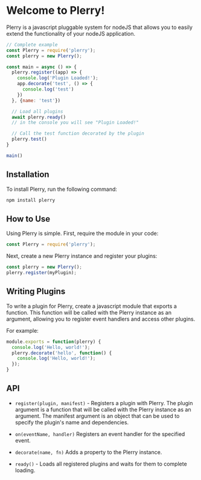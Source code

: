 # Welcome to Plerry!

Plerry is a javascript pluggable system for nodeJS that allows you to easily extend the functionality of your nodeJS application.

```js
// Complete example
const Plerry = require('plerry');
const plerry = new Plerry();

const main = async () => {
  plerry.register((app) => {
    console.log('Plugin Loaded!');
    app.decorate('test', () => {
      console.log('test')
    })
  }, {name: 'test'})

  // Load all plugins
  await plerry.ready()
  // in the console you will see "Plugin Loaded!"

  // Call the test function decorated by the plugin
  plerry.test()
}

main()

```

## Installation

To install Plerry, run the following command:

```bash
npm install plerry
```

## How to Use

Using Plerry is simple. First, require the module in your code:

```js
const Plerry = require('plerry');
```

Next, create a new Plerry instance and register your plugins:

```js
const plerry = new Plerry();
plerry.register(myPlugin);
```

## Writing Plugins
To write a plugin for Plerry, create a javascript module that exports a function. This function will be called with the Plerry instance as an argument, allowing you to register event handlers and access other plugins.

For example:

```js
module.exports = function(plerry) {
  console.log('Hello, world!');
  plerry.decorate('hello', function() {
    console.log('Hello, world!');
  });
}
```
## API

- `register(plugin, manifest)` - Registers a plugin with Plerry. The plugin argument is a function that will be called with the Plerry instance as an argument. The manifest argument is an object that can be used to specify the plugin's name and dependencies.

- `on(eventName, handler)` Registers an event handler for the specified event.

- `decorate(name, fn)` Adds a property to the Plerry instance.

- `ready()` - Loads all registered plugins and waits for them to complete loading.
